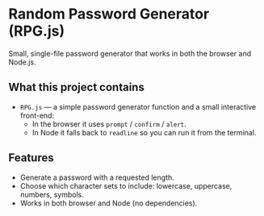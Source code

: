 # Random Password Generator (RPG.js)

Small, single-file password generator that works in both the browser and Node.js.

## What this project contains

- `RPG.js` — a simple password generator function and a small interactive front-end:
  - In the browser it uses `prompt` / `confirm` / `alert`.
  - In Node it falls back to `readline` so you can run it from the terminal.

## Features

- Generate a password with a requested length.
- Choose which character sets to include: lowercase, uppercase, numbers, symbols.
- Works in both browser and Node (no dependencies).
